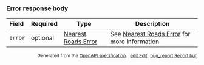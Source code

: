 <!--- This is a generated file, do not edit! -->
<!--- [START maps_http_schema_nearestroadserrorresponse] -->
<h3 class="schema-object" id="NearestRoadsErrorResponse">Error response body</h3>

| Field   | Required | Type                                                            | Description                                                                               |
| :------ | -------- | --------------------------------------------------------------- | ----------------------------------------------------------------------------------------- |
| `error` | optional | [Nearest Roads Error](#NearestRoadsError "Nearest Roads Error") | See [Nearest Roads Error](#NearestRoadsError "Nearest Roads Error") for more information. |

<p style="text-align: right; font-size: smaller;">Generated from the <a class="gc-analytics-event" data-category="GMP" data-label="openapi-github" href="https://github.com/googlemaps/openapi-specification" title="Google Maps Platform OpenAPI Specification" class="external">OpenAPI specification</a>.
<a class="gc-analytics-event" data-category="GMP" data-label="openapi-github" style="margin-left: 5px;" href="https://github.com/googlemaps/openapi-specification/blob/main/specification/schemas/NearestRoadsErrorResponse.yml" title="Edit on GitHub"><span class="material-icons">edit</span> Edit</a>
<a class="gc-analytics-event" data-category="GMP" data-label="openapi-github" style="margin-left: 5px;" href="https://github.com/googlemaps/openapi-specification/issues/new?assignees=&labels=type%3A+bug%2C+triage+me&template=bug_report.md&title=[schemas] Bug - NearestRoadsErrorResponse" title="File bug for schemas on GitHub"><span class="material-icons">bug_report</span> Report bug</a>
</p>

<!--- [END maps_http_schema_nearestroadserrorresponse] -->
